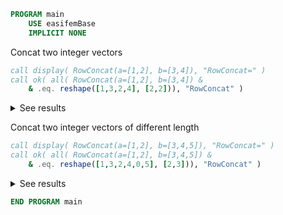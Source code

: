 ```fortran
PROGRAM main
    USE easifemBase
    IMPLICIT NONE
```

Concat two integer vectors

```fortran
call display( RowConcat(a=[1,2], b=[3,4]), "RowConcat=" )
call ok( all( RowConcat(a=[1,2], b=[3,4]) &
    & .eq. reshape([1,3,2,4], [2,2])), "RowConcat" )
```

<details>
<summary>See results</summary>
<div>

```txt title="results"
RowConcat=
----------
   1  2   
   3  4
```

</div>
</details>

Concat two integer vectors of different length

```fortran
call display( RowConcat(a=[1,2], b=[3,4,5]), "RowConcat=" )
call ok( all( RowConcat(a=[1,2], b=[3,4,5]) &
    & .eq. reshape([1,3,2,4,0,5], [2,3])), "RowConcat" )
```

<details>
<summary>See results</summary>
<div>

```txt title="results"
RowConcat=
----------
 1  2  0  
 3  4  5
```

</div>
</details>

```fortran
END PROGRAM main
```
